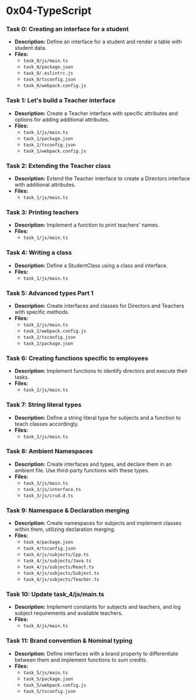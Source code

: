 # 0x04-TypeScript

### Task 0: Creating an interface for a student
- **Description:** Define an interface for a student and render a table with student data.
- **Files:**
  - `task_0/js/main.ts`
  - `task_0/package.json`
  - `task_0/.eslintrc.js`
  - `task_0/tsconfig.json`
  - `task_0/webpack.config.js`

### Task 1: Let's build a Teacher interface
- **Description:** Create a Teacher interface with specific attributes and options for adding additional attributes.
- **Files:**
  - `task_1/js/main.ts`
  - `task_1/package.json`
  - `task_1/tsconfig.json`
  - `task_1/webpack.config.js`

### Task 2: Extending the Teacher class
- **Description:** Extend the Teacher interface to create a Directors interface with additional attributes.
- **Files:**
  - `task_1/js/main.ts`

### Task 3: Printing teachers
- **Description:** Implement a function to print teachers' names.
- **Files:**
  - `task_1/js/main.ts`

### Task 4: Writing a class
- **Description:** Define a StudentClass using a class and interface.
- **Files:**
  - `task_1/js/main.ts`

### Task 5: Advanced types Part 1
- **Description:** Create interfaces and classes for Directors and Teachers with specific methods.
- **Files:**
  - `task_2/js/main.ts`
  - `task_2/webpack.config.js`
  - `task_2/tsconfig.json`
  - `task_2/package.json`

### Task 6: Creating functions specific to employees
- **Description:** Implement functions to identify directors and execute their tasks.
- **Files:**
  - `task_2/js/main.ts`

### Task 7: String literal types
- **Description:** Define a string literal type for subjects and a function to teach classes accordingly.
- **Files:**
  - `task_2/js/main.ts`

### Task 8: Ambient Namespaces
- **Description:** Create interfaces and types, and declare them in an ambient file. Use third-party functions with these types.
- **Files:**
  - `task_3/js/main.ts`
  - `task_3/js/interface.ts`
  - `task_3/js/crud.d.ts`

### Task 9: Namespace & Declaration merging
- **Description:** Create namespaces for subjects and implement classes within them, utilizing declaration merging.
- **Files:**
  - `task_4/package.json`
  - `task_4/tsconfig.json`
  - `task_4/js/subjects/Cpp.ts`
  - `task_4/js/subjects/Java.ts`
  - `task_4/js/subjects/React.ts`
  - `task_4/js/subjects/Subject.ts`
  - `task_4/js/subjects/Teacher.ts`

### Task 10: Update task_4/js/main.ts
- **Description:** Implement constants for subjects and teachers, and log subject requirements and available teachers.
- **Files:**
  - `task_4/js/main.ts`

### Task 11: Brand convention & Nominal typing
- **Description:** Define interfaces with a brand property to differentiate between them and implement functions to sum credits.
- **Files:**
  - `task_5/js/main.ts`
  - `task_5/package.json`
  - `task_5/webpack.config.js`
  - `task_5/tsconfig.json`
